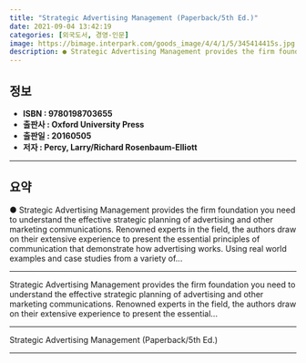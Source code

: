```yaml
---
title: "Strategic Advertising Management (Paperback/5th Ed.)"
date: 2021-09-04 13:42:19
categories: [외국도서, 경영-인문]
image: https://bimage.interpark.com/goods_image/4/4/1/5/345414415s.jpg
description: ● Strategic Advertising Management provides the firm foundation you need to understand the effective strategic planning of advertising and other marketing comm
---
```


## **정보**

- **ISBN : 9780198703655**
- **출판사 : Oxford University Press**
- **출판일 : 20160505**
- **저자 : Percy, Larry/Richard Rosenbaum-Elliott**

------



## **요약**

●  Strategic Advertising Management provides the firm foundation you need to understand the effective strategic planning of advertising and other marketing communications. Renowned experts in the field, the authors draw on their extensive experience to present the essential principles of communication that demonstrate how advertising works. Using real world examples and case studies from a variety of...

------

Strategic Advertising Management provides the firm foundation you need to understand the effective strategic planning of advertising and other marketing communications. Renowned experts in the field, the authors draw on their extensive experience to present the essential... 

------


Strategic Advertising Management (Paperback/5th Ed.) 

------


